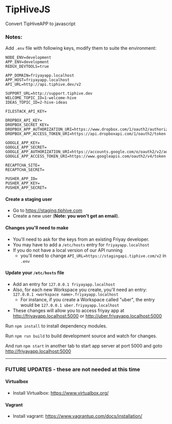 # TipHiveJS

Convert TipHiveAPP to javascript

### Notes:

Add `.env` file with following keys, modify them to suite the environment:

```
NODE_ENV=development
APP_ENV=development
REDUX_DEVTOOLS=true

APP_DOMAIN=friyayapp.localhost
APP_HOST=friyayapp.localhost
API_URL=http://api.tiphive.dev/v2

SUPPORT_URL=http://support.tiphive.dev
WELCOME_TOPIC_ID=1-welcome-hive
IDEAS_TOPIC_ID=2-hive-ideas

FILESTACK_API_KEY=

DROPBOX_API_KEY=
DROPBOX_SECRET_KEY=
DROPBOX_APP_AUTHORIZATION_URI=https://www.dropbox.com/1/oauth2/authorize
DROPBOX_APP_ACCESS_TOKEN_URI=https://api.dropboxapi.com/1/oauth2/token

GOOGLE_APP_KEY=
GOOGLE_APP_SECRET=
GOOGLE_APP_AUTHORIZATION_URI=https://accounts.google.com/o/oauth2/v2/auth
GOOGLE_APP_ACCESS_TOKEN_URI=https://www.googleapis.com/oauth2/v4/token

RECAPTCHA_SITE=
RECAPTCHA_SECRET=

PUSHER_APP_ID=
PUSHER_APP_KEY=
PUSHER_APP_SECRET=
```

#### Create a staging user

- Go to https://staging.tiphive.com
- Create a new user (**Note: you won't get an email**).

#### Changes you'll need to make

- You'll need to ask for the keys from an existing Friyay developer.
- You may have to add a `/etc/hosts` entry for `friyayapp.localhost`
- If you do not have a local version of our API running
  - you'll need to change `API_URL=https://stagingapi.tiphive.com/v2` in `.env`

#### Update your `/etc/hosts` file

- Add an entry for `127.0.0.1 friyayapp.localhost`
- Also, for each new Workspace you create, you'll need an entry: `127.0.0.1 <workspace name>.friyayapp.localhost`
  - For instance, if you create a Workspace called "uber", the entry would be `127.0.0.1 uber.friyayapp.localhost`
- These changes will allow you to access friyay app at http://friyayapp.localhost:5000 or http://uber.friyayapp.localhost:5000

Run `npm install` to install dependency modules.

Run `npm run build` to build development source and watch for changes.

And run `npm start` in another tab to start app server at port 5000 and goto http://friyayapp.localhost:5000

---

### FUTURE UPDATES - these are not needed at this time

#### Virtualbox

- Install Virtualbox: https://www.virtualbox.org/

#### Vagrant

- Install vagrant: https://www.vagrantup.com/docs/installation/

